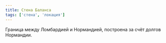 ```yaml
---
title: Стена Баланса
tags: ['стена', 'локация']
---
```


Граница между Ломбардией и Нормандией, построена за счёт долгов Нормандии.

